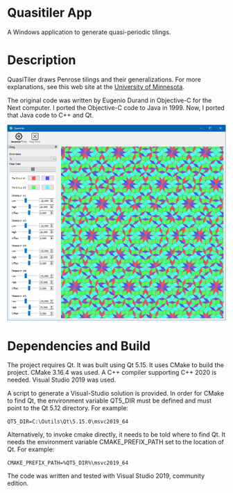 # Quasitiler App
A Windows application to generate quasi-periodic tilings.

# Description

QuasiTiler draws Penrose tilings and their generalizations. For more explanations, see this web site at the
[University of Minnesota](http://www.geom.uiuc.edu/apps/quasitiler/about.html).

The original code was written by Eugenio Durand in Objective-C for the Next computer. I ported the Objective-C code to Java in 1999.
Now, I ported that Java code to C++ and Qt.

![User Interface](https://github.com/pierrebai/quasitiler/blob/master/App.png)

# Dependencies and Build
The project requires Qt. It was built using Qt 5.15. It uses CMake to build the project. CMake 3.16.4 was used. A C++ compiler supporting C++ 2020 is needed. Visual Studio 2019 was used.

A script to generate a Visual-Studio solution is provided. In order for CMake to find Qt, the environment variable QT5_DIR must be defined and must point to the Qt 5.12 directory. For example:

    QT5_DIR=C:\Outils\Qt\5.15.0\msvc2019_64

Alternatively, to invoke cmake directly, it needs to be told where to find Qt. It needs the environment variable CMAKE_PREFIX_PATH set to the location of Qt. For example:

    CMAKE_PREFIX_PATH=%QT5_DIR%\msvc2019_64

The code was written and tested with Visual Studio 2019, community edition.
